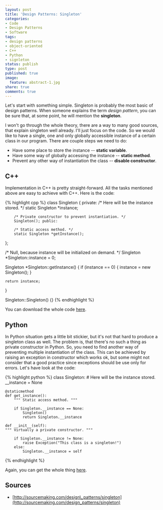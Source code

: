 ```yaml
---
layout: post
title: 'Design Patterns: Singleton'
categories:
- Code
- Design Patterns
- Software
tags:
- design patterns
- object-oriented
- C++
- Python
- signleton
status: publish
type: post
published: true
image:
  feature: abstract-1.jpg
share: true
comments: true
---
```

Let's start with something simple. Singleton is probably the most basic of
design patterns. When someone explains the term *design pattern*, you can be
sure that, at some point, he will mention the **singleton**.

I won't go through the whole theory, there are a way to many good sources,
that explain singleton well already. I'll just focus on the code. So we would
like to have a single, one and only globally accessible instance of a certain
class in our program. There are couple steps we need to do:

- Have some place to store the instance -- **static variable**.
- Have some way of globally accessing the instance -- **static method**.
- Prevent any other way of instantiation the class -- **disable constructor**.

## C++

Implementation in C++ is pretty straight-forward. All the tasks mentioned
above are easy to achieve with C++. Here is the code:

{% highlight cpp %}
class Singleton
{
    private:
        /* Here will be the instance stored. */
        static Singleton *instance;

        /* Private constructor to prevent instantiation. */
        Singleton(); public:

        /* Static access method. */
        static Singleton *getInstance();
};

/* Null, because instance will be initialized on demand. */
Singleton *Singleton::instance = 0;

Singleton *Singleton::getInstance()
{
    if (instance == 0) {
        instance = new Singleton();
    }

    return instance;
}

Singleton::Singleton() {}
{% endhighlight %}


You can download the whole code [here](https://gist.github.com/1098119).

## Python

In Python situation gets a little bit stickier, but it's not that hard to
produce a singleton class as well. The problem is, that there's no such a
thing as private constructor in Python. So, you need to find another way of
preventing multiple instantiation of the class. This can be achieved by
raising an exception in constructor which works ok, but some might not
consider that a good practice since exceptions should be use only for errors.
Let's have look at the code:

{% highlight python %}
class Singleton:
    # Here will be the instance stored.
    __instance = None

    @staticmethod
    def get_instance():
        """ Static access method. """

        if Singleton.__instance == None:
            Singleton()
            return Singleton.__instance

    def __init__(self):
    """ Virtually a private constructor. """

        if Singleton.__instance != None:
            raise Exception("This class is a singleton!")
        else:
            Singleton.__instance = self
{% endhighlight %}

Again, you can get the whole thing [here](https://gist.github.com/1098129).

## Sources

- [http://sourcemaking.com/design\_patterns/singleton](http://sourcemaking.com/design_patterns/singleton)

